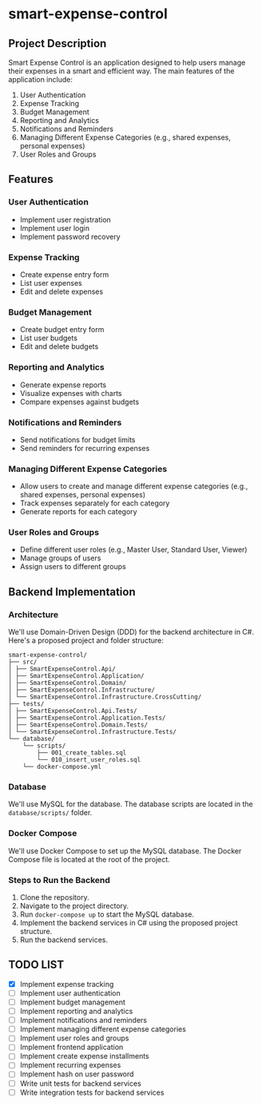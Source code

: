 # smart-expense-control

## Project Description

Smart Expense Control is an application designed to help users manage their expenses in a smart and efficient way. The main features of the application include:

1. User Authentication
2. Expense Tracking
3. Budget Management
4. Reporting and Analytics
5. Notifications and Reminders
6. Managing Different Expense Categories (e.g., shared expenses, personal expenses)
7. User Roles and Groups

## Features

### User Authentication

- Implement user registration
- Implement user login
- Implement password recovery

### Expense Tracking

- Create expense entry form
- List user expenses
- Edit and delete expenses

### Budget Management

- Create budget entry form
- List user budgets
- Edit and delete budgets

### Reporting and Analytics

- Generate expense reports
- Visualize expenses with charts
- Compare expenses against budgets

### Notifications and Reminders

- Send notifications for budget limits
- Send reminders for recurring expenses

### Managing Different Expense Categories

- Allow users to create and manage different expense categories (e.g., shared expenses, personal expenses)
- Track expenses separately for each category
- Generate reports for each category

### User Roles and Groups

- Define different user roles (e.g., Master User, Standard User, Viewer)
- Manage groups of users
- Assign users to different groups

## Backend Implementation

### Architecture

We'll use Domain-Driven Design (DDD) for the backend architecture in C#. Here's a proposed project and folder structure:

```
smart-expense-control/
├── src/
│ ├── SmartExpenseControl.Api/
│ ├── SmartExpenseControl.Application/
│ ├── SmartExpenseControl.Domain/
│ ├── SmartExpenseControl.Infrastructure/
│ └── SmartExpenseControl.Infrastructure.CrossCutting/
├── tests/
│ ├── SmartExpenseControl.Api.Tests/
│ ├── SmartExpenseControl.Application.Tests/
│ ├── SmartExpenseControl.Domain.Tests/
│ └── SmartExpenseControl.Infrastructure.Tests/
└── database/
    └── scripts/
        ├── 001_create_tables.sql
        └── 010_insert_user_roles.sql
    └── docker-compose.yml
```

### Database

We'll use MySQL for the database. The database scripts are located in the `database/scripts/` folder.

### Docker Compose

We'll use Docker Compose to set up the MySQL database. The Docker Compose file is located at the root of the project.

### Steps to Run the Backend

1. Clone the repository.
2. Navigate to the project directory.
3. Run `docker-compose up` to start the MySQL database.
4. Implement the backend services in C# using the proposed project structure.
5. Run the backend services.

## TODO LIST

- [x] Implement expense tracking
- [ ] Implement user authentication
- [ ] Implement budget management
- [ ] Implement reporting and analytics
- [ ] Implement notifications and reminders
- [ ] Implement managing different expense categories
- [ ] Implement user roles and groups
- [ ] Implement frontend application
- [ ] Implement create expense installments
- [ ] Implement recurring expenses
- [ ] Implement hash on user password
- [ ] Write unit tests for backend services
- [ ] Write integration tests for backend services
